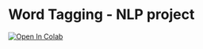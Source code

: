 # Word Tagging - NLP project


[![Open In Colab](https://colab.research.google.com/assets/colab-badge.svg)](https://colab.research.google.com/github/younik/word-tagging/blob/main/word-tagging/Assignment_1.ipynb)
